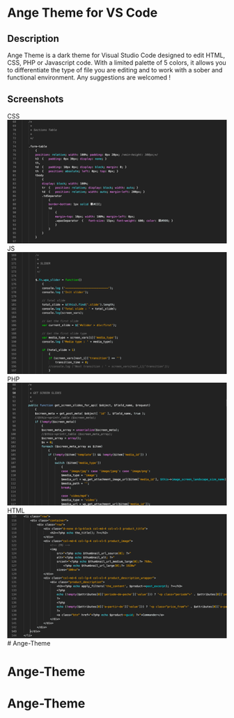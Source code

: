 # Ange Theme for VS Code

## Description
Ange Theme is a dark theme for Visual Studio Code designed to edit HTML, CSS, PHP or Javascript code. With a limited palette of 5 colors, it allows you to differentiate the type of file you are editing and to work with a sober and functional environment.
Any suggestions are welcomed !

## Screenshots
CSS
![Getting Started](images/css.jpg)
JS
![Getting Started](images/js.jpg)
PHP
![Getting Started](images/php.jpg)
HTML
![Getting Started](images/html.jpg)# Ange-Theme
# Ange-Theme
# Ange-Theme
